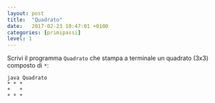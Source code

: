 ```yaml
---
layout: post
title:  "Quadrato"
date:   2017-02-23 10:47:01 +0100
categories: [primipassi]
level: 1
---
```


Scrivi il programma `Quadrato` che stampa a terminale un quadrato (3x3) composto di `*`:

~~~text
java Quadrato
* * *
*   *
* * * 
~~~